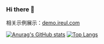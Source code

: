 ### Hi there 👋

相关示例展示：[demo.ireul.com](https://demo.ireul.com/)

[![Anurag's GitHub stats](https://github-readme-stats.vercel.app/api?username=ooooweeee&show_icons=true?count_private=true&hide=contribs)](https://github.com/ooooweeee)
[![Top Langs](https://github-readme-stats.vercel.app/api/top-langs/?username=ooooweeee&layout=compact)](https://github.com/ooooweeee)

<!--
**ooooweeee/ooooweeee** is a ✨ _special_ ✨ repository because its `README.md` (this file) appears on your GitHub profile.

Here are some ideas to get you started:

- 🔭 I’m currently working on ...
- 🌱 I’m currently learning ...
- 👯 I’m looking to collaborate on ...
- 🤔 I’m looking for help with ...
- 💬 Ask me about ...
- 📫 How to reach me: ...
- 😄 Pronouns: ...
- ⚡ Fun fact: ...
-->
